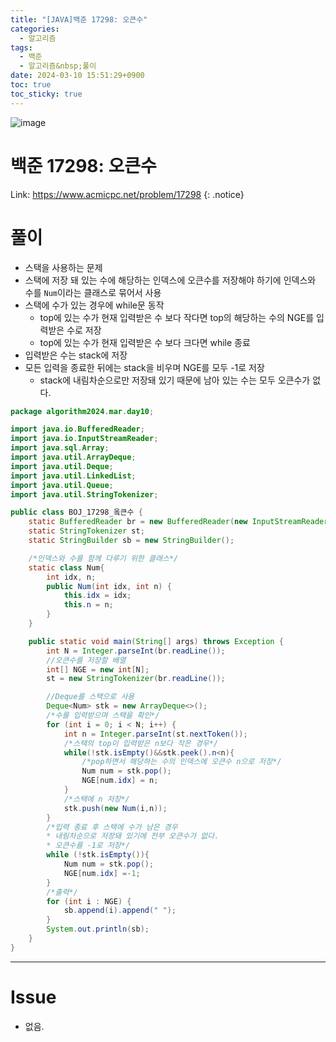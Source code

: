```yaml
---
title: "[JAVA]백준 17298: 오큰수"
categories:
  - 알고리즘
tags:
  - 백준
  - 알고리즘&nbsp;풀이
date: 2024-03-10 15:51:29+0900
toc: true
toc_sticky: true
---
```


![image](https://github.com/cuzzzu1318/Algorithm/assets/77597885/4a21d798-7a4c-402e-8206-5378fa9326c9)



# 백준 17298: 오큰수

Link: <https://www.acmicpc.net/problem/17298>
{: .notice}

# 풀이

* 스택을 사용하는 문제
* 스택에 저장 돼 있는 수에 해당하는 인덱스에 오큰수를 저장해야 하기에 인덱스와 수를 `Num`이라는 클래스로 묶어서 사용
* 스택에 수가 있는 경우에 while문 동작
  * top에 있는 수가 현재 입력받은 수 보다 작다면 top의 해당하는 수의 NGE를 입력받은 수로 저장
  * top에 있는 수가 현재 입력받은 수 보다 크다면 while 종료
* 입력받은 수는 stack에 저장
* 모든 입력을 종료한 뒤에는 stack을 비우며 NGE를 모두 -1로 저장
  * stack에 내림차순으로만 저장돼 있기 때문에 남아 있는 수는 모두 오큰수가 없다.

```java
package algorithm2024.mar.day10;

import java.io.BufferedReader;
import java.io.InputStreamReader;
import java.sql.Array;
import java.util.ArrayDeque;
import java.util.Deque;
import java.util.LinkedList;
import java.util.Queue;
import java.util.StringTokenizer;

public class BOJ_17298_옼큰수 {
	static BufferedReader br = new BufferedReader(new InputStreamReader(System.in));
	static StringTokenizer st;
	static StringBuilder sb = new StringBuilder();

	/*인덱스와 수를 함께 다루기 위한 클래스*/
	static class Num{
		int idx, n;
		public Num(int idx, int n) {
			this.idx = idx;
			this.n = n;
		}
	}

	public static void main(String[] args) throws Exception {
		int N = Integer.parseInt(br.readLine());
		//오큰수를 저장할 배열
		int[] NGE = new int[N];
		st = new StringTokenizer(br.readLine());

		//Deque를 스택으로 사용
		Deque<Num> stk = new ArrayDeque<>();
		/*수를 입력받으며 스택을 확인*/
		for (int i = 0; i < N; i++) {
			int n = Integer.parseInt(st.nextToken());
			/*스택의 top이 입력받은 n보다 작은 경우*/
			while(!stk.isEmpty()&&stk.peek().n<n){
				/*pop하면서 해당하는 수의 인덱스에 오큰수 n으로 저장*/
				Num num = stk.pop();
				NGE[num.idx] = n;
			}
			/*스택에 n 저장*/
			stk.push(new Num(i,n));
		}
		/*입력 종료 후 스택에 수가 남은 경우
		* 내림차순으로 저장돼 있기에 전부 오큰수가 없다.
		* 오큰수를 -1로 저장*/
		while (!stk.isEmpty()){
			Num num = stk.pop();
			NGE[num.idx] =-1;
		}
		/*출력*/
		for (int i : NGE) {
			sb.append(i).append(" ");
		}
		System.out.println(sb);
	}
}

```

---

# Issue

* 없음.